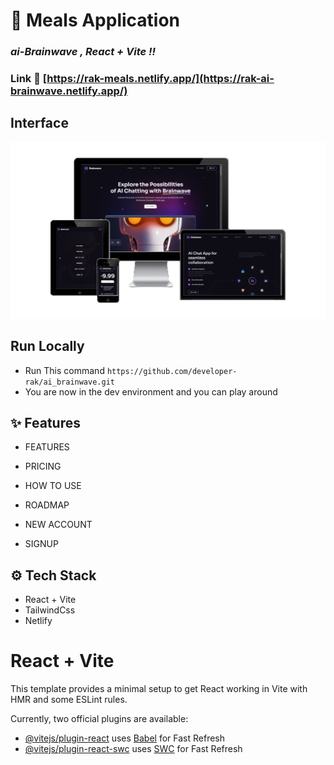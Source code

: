 ### 

# :robot: Meals Application

### _ai-Brainwave , React + Vite !!_

### Link :link: [https://rak-meals.netlify.app/](https://rak-ai-brainwave.netlify.app/)

## Interface
<img src="aiBrainWave.png" />

## Run Locally

  - Run This command `https://github.com/developer-rak/ai_brainwave.git`
  - You are now in the dev environment and you can play around

## ✨ Features

  - FEATURES
  - PRICING
  - HOW TO USE
  - ROADMAP

  - NEW ACCOUNT
  - SIGNUP

## ⚙️ Tech Stack
  - React + Vite
  - TailwindCss
  - Netlify



# React + Vite

This template provides a minimal setup to get React working in Vite with HMR and some ESLint rules.

Currently, two official plugins are available:

- [@vitejs/plugin-react](https://github.com/vitejs/vite-plugin-react/blob/main/packages/plugin-react/README.md) uses [Babel](https://babeljs.io/) for Fast Refresh
- [@vitejs/plugin-react-swc](https://github.com/vitejs/vite-plugin-react-swc) uses [SWC](https://swc.rs/) for Fast Refresh
